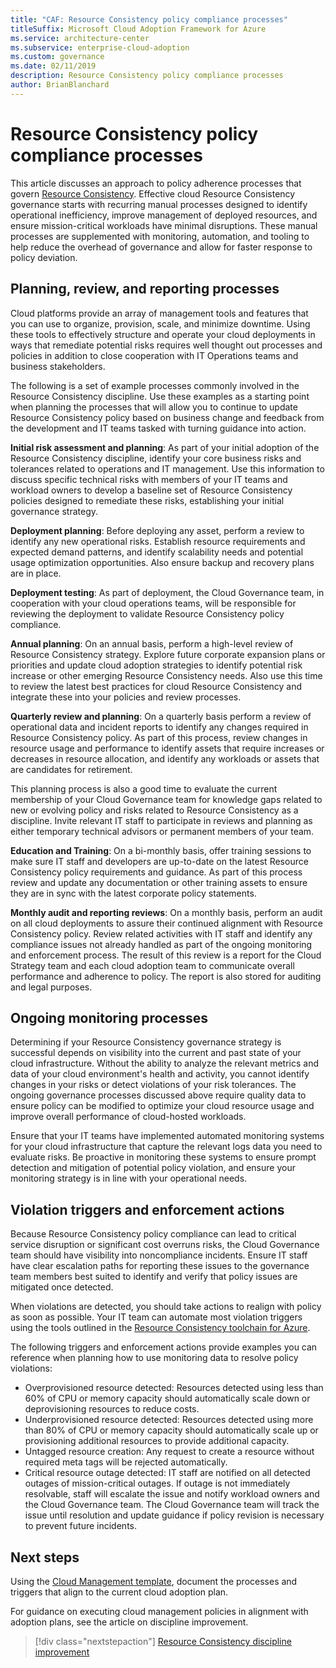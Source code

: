 ```yaml
---
title: "CAF: Resource Consistency policy compliance processes"
titleSuffix: Microsoft Cloud Adoption Framework for Azure
ms.service: architecture-center
ms.subservice: enterprise-cloud-adoption
ms.custom: governance
ms.date: 02/11/2019
description: Resource Consistency policy compliance processes
author: BrianBlanchard
---
```


# Resource Consistency policy compliance processes

This article discusses an approach to policy adherence processes that govern [Resource Consistency](./overview.md). Effective cloud Resource Consistency governance starts with recurring manual processes designed to identify operational inefficiency, improve management of deployed resources, and ensure mission-critical workloads have minimal disruptions. These manual processes are supplemented with monitoring, automation, and tooling to help reduce the overhead of governance and allow for faster response to policy deviation.

## Planning, review, and reporting processes

Cloud platforms provide an array of management tools and features that you can use to organize, provision, scale, and minimize downtime. Using these tools to effectively structure and operate your cloud deployments in ways that remediate potential risks requires well thought out processes and policies in addition to close cooperation with IT Operations teams and business stakeholders.

The following is a set of example processes commonly involved in the Resource Consistency discipline. Use these examples as a starting point when planning the processes that will allow you to continue to update Resource Consistency policy based on business change and feedback from the development and IT teams tasked with turning guidance into action.

**Initial risk assessment and planning**: As part of your initial adoption of the Resource Consistency discipline, identify your core business risks and tolerances related to operations and IT management. Use this information to discuss specific technical risks with members of your IT teams and workload owners to develop a baseline set of Resource Consistency policies designed to remediate these risks, establishing your initial governance strategy.

**Deployment planning**: Before deploying any asset, perform a review to identify any new operational risks. Establish resource requirements and expected demand patterns, and identify scalability needs and potential usage optimization opportunities. Also ensure backup and recovery plans are in place.

**Deployment testing**: As part of deployment, the Cloud Governance team, in cooperation with your cloud operations teams, will be responsible for reviewing the deployment to validate Resource Consistency policy compliance.

**Annual planning**: On an annual basis, perform a high-level review of Resource Consistency strategy. Explore future corporate expansion plans or priorities and update cloud adoption strategies to identify potential risk increase or other emerging Resource Consistency needs. Also use this time to review the latest best practices for cloud Resource Consistency and integrate these into your policies and review processes.

**Quarterly review and planning**: On a quarterly basis perform a review of operational data and incident reports to identify any changes required in Resource Consistency policy. As part of this process, review changes in resource usage and performance to identify assets that require increases or decreases in resource allocation, and identify any workloads or assets that are candidates for retirement.

This planning process is also a good time to evaluate the current membership of your Cloud Governance team for knowledge gaps related to new or evolving policy and risks related to Resource Consistency as a discipline. Invite relevant IT staff to participate in reviews and planning as either temporary technical advisors or permanent members of your team.

**Education and Training**: On a bi-monthly basis, offer training sessions to make sure IT staff and developers are up-to-date on the latest Resource Consistency policy requirements and guidance. As part of this process review and update any documentation or other training assets to ensure they are in sync with the latest corporate policy statements.

**Monthly audit and reporting reviews**: On a monthly basis, perform an audit on all cloud deployments to assure their continued alignment with Resource Consistency policy. Review related activities with IT staff and identify any compliance issues not already handled as part of the ongoing monitoring and enforcement process. The result of this review is a report for the Cloud Strategy team and each cloud adoption team to communicate overall performance and adherence to policy. The report is also stored for auditing and legal purposes.

## Ongoing monitoring processes

Determining if your Resource Consistency governance strategy is successful depends on visibility into the current and past state of your cloud infrastructure. Without the ability to analyze the relevant metrics and data of your cloud environment's health and activity, you cannot identify changes in your risks or detect violations of your risk tolerances. The ongoing governance processes discussed above require quality data to ensure policy can be modified to optimize your cloud resource usage and improve overall performance of cloud-hosted workloads.

Ensure that your IT teams have implemented automated monitoring systems for your cloud infrastructure that capture the relevant logs data you need to evaluate risks. Be proactive in monitoring these systems to ensure prompt detection and mitigation of potential policy violation, and ensure your monitoring strategy is in line with your operational needs.

## Violation triggers and enforcement actions

Because Resource Consistency policy compliance can lead to critical service disruption or significant cost overruns risks, the Cloud Governance team should have visibility into noncompliance incidents. Ensure IT staff have clear escalation paths for reporting these issues to the governance team members best suited to identify and verify that policy issues are mitigated once detected.  

When violations are detected, you should take actions to realign with policy as soon as possible. Your IT team can automate most violation triggers using the tools outlined in the [Resource Consistency toolchain for Azure](toolchain.md).

The following triggers and enforcement actions provide examples you can reference when planning how to use monitoring data to resolve policy violations:

- Overprovisioned resource detected: Resources detected using less than 60% of CPU or memory capacity should automatically scale down or deprovisioning resources to reduce costs.
- Underprovisioned resource detected: Resources detected using more than 80% of CPU or memory capacity should automatically scale up or provisioning additional resources to provide additional capacity.
- Untagged resource creation: Any request to create a resource without required meta tags will be rejected automatically.
- Critical resource outage detected: IT staff are notified on all detected outages of mission-critical outages. If outage is not immediately resolvable, staff will escalate the issue and notify workload owners and the Cloud Governance team. The Cloud Governance team will track the issue until resolution and update guidance if policy revision is necessary to prevent future incidents.

## Next steps

Using the [Cloud Management template](./template.md), document the processes and triggers that align to the current cloud adoption plan.

For guidance on executing cloud management policies in alignment with adoption plans, see the article on discipline improvement.

> [!div class="nextstepaction"]
> [Resource Consistency discipline improvement](./discipline-improvement.md)

